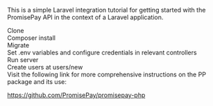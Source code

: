 This is a simple Laravel integration tutorial for getting started with the PromisePay API in the context of a Laravel application.

Clone<br>
Composer install<br>
Migrate<br>
Set .env variables and configure credentials in relevant controllers<br>
Run server<br>
Create users at users/new<br>
Visit the following link for more comprehensive instructions on the PP package and its use:<br>

https://github.com/PromisePay/promisepay-php